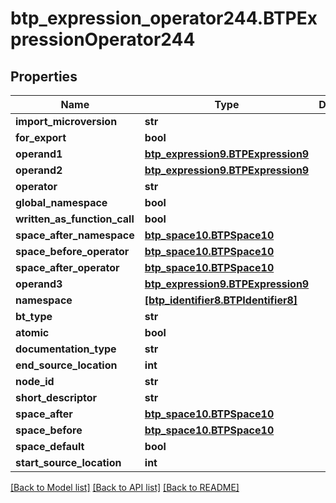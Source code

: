 # btp_expression_operator244.BTPExpressionOperator244

## Properties
Name | Type | Description | Notes
------------ | ------------- | ------------- | -------------
**import_microversion** | **str** |  | [optional] 
**for_export** | **bool** |  | [optional] 
**operand1** | [**btp_expression9.BTPExpression9**](BTPExpression9.md) |  | [optional] 
**operand2** | [**btp_expression9.BTPExpression9**](BTPExpression9.md) |  | [optional] 
**operator** | **str** |  | [optional] 
**global_namespace** | **bool** |  | [optional] 
**written_as_function_call** | **bool** |  | [optional] 
**space_after_namespace** | [**btp_space10.BTPSpace10**](BTPSpace10.md) |  | [optional] 
**space_before_operator** | [**btp_space10.BTPSpace10**](BTPSpace10.md) |  | [optional] 
**space_after_operator** | [**btp_space10.BTPSpace10**](BTPSpace10.md) |  | [optional] 
**operand3** | [**btp_expression9.BTPExpression9**](BTPExpression9.md) |  | [optional] 
**namespace** | [**[btp_identifier8.BTPIdentifier8]**](BTPIdentifier8.md) |  | [optional] 
**bt_type** | **str** |  | [optional] 
**atomic** | **bool** |  | [optional] 
**documentation_type** | **str** |  | [optional] 
**end_source_location** | **int** |  | [optional] 
**node_id** | **str** |  | [optional] 
**short_descriptor** | **str** |  | [optional] 
**space_after** | [**btp_space10.BTPSpace10**](BTPSpace10.md) |  | [optional] 
**space_before** | [**btp_space10.BTPSpace10**](BTPSpace10.md) |  | [optional] 
**space_default** | **bool** |  | [optional] 
**start_source_location** | **int** |  | [optional] 

[[Back to Model list]](../README.md#documentation-for-models) [[Back to API list]](../README.md#documentation-for-api-endpoints) [[Back to README]](../README.md)


